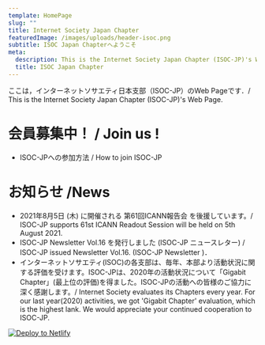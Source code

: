 ```yaml
---
template: HomePage
slug: ""
title: Internet Society Japan Chapter
featuredImage: /images/uploads/header-isoc.png
subtitle: ISOC Japan Chapterへようこそ
meta:
  description: This is the Internet Society Japan Chapter (ISOC-JP)'s Web Page.
  title: ISOC Japan Chapter
---
```

ここは，インターネットソサエティ日本支部（ISOC-JP）のWeb Pageです．/ This is the Internet Society Japan Chapter (ISOC-JP)'s Web Page.

# 会員募集中！ / Join us !

* ISOC-JPへの参加方法 / How to join ISOC-JP



#  お知らせ /News

* 2021年8月5日 (木) に開催される 第61回ICANN報告会 を後援しています。/ ISOC-JP supports 61st ICANN Readout Session will be held on 5th August 2021.
* ISOC-JP Newsletter Vol.16 を発行しました (ISOC-JP ニュースレター) / ISOC-JP issued Newsletter Vol.16. (ISOC-JP Newsletter )．
* インターネットソサエティ(ISOC)の各支部は、毎年、本部より活動状況に関する評価を受けます。ISOC-JPは、2020年の活動状況について「Gigabit Chapter」(最上位の評価)を得ました。ISOC-JPの活動への皆様のご協力に深く感謝します。/ Internet Society evaluates its Chapters every year. For our last year(2020) activities, we got 'Gigabit Chapter' evaluation, which is the highest lank. We would appreciate your continued cooperation to ISOC-JP. 

[![Deploy to Netlify](https://www.netlify.com/img/deploy/button.svg)](https://app.netlify.com/start/deploy?repository=https://github.com/thriveweb/yellowcake&stack=cms)